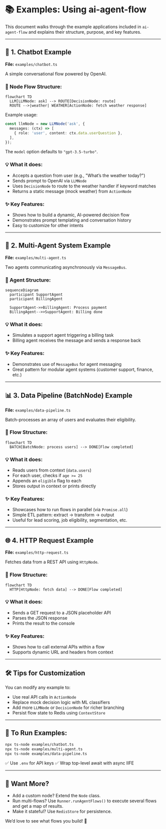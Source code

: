 # 📚 Examples: Using ai-agent-flow

This document walks through the example applications included in `ai-agent-flow` and explains their structure, purpose, and key features.

---

## 🤖 1. Chatbot Example

**File:** `examples/chatbot.ts`

A simple conversational flow powered by OpenAI.

### 🧱 Node Flow Structure:

```mermaid
flowchart TD
  LLM[LLMNode: ask] --> ROUTE[DecisionNode: route]
  ROUTE -->|weather| WEATHER[ActionNode: fetch weather response]
```

Example usage:

```typescript
const llmNode = new LLMNode('ask', {
  messages: (ctx) => [
    { role: 'user', content: ctx.data.userQuestion },
  ],
});
```

The `model` option defaults to `"gpt-3.5-turbo"`.

### 💡 What it does:

- Accepts a question from user (e.g., "What’s the weather today?")
- Sends prompt to OpenAI via `LLMNode`
- Uses `DecisionNode` to route to the weather handler if keyword matches
- Returns a static message (mock weather) from `ActionNode`

### ✨ Key Features:

- Shows how to build a dynamic, AI-powered decision flow
- Demonstrates prompt templating and conversation history
- Easy to customize for other intents

---

## 🤝 2. Multi-Agent System Example

**File:** `examples/multi-agent.ts`

Two agents communicating asynchronously via `MessageBus`.

### 🧱 Agent Structure:

```mermaid
sequenceDiagram
  participant SupportAgent
  participant BillingAgent

  SupportAgent->>BillingAgent: Process payment
  BillingAgent-->>SupportAgent: Billing done
```

### 💡 What it does:

- Simulates a support agent triggering a billing task
- Billing agent receives the message and sends a response back

### ✨ Key Features:

- Demonstrates use of `MessageBus` for agent messaging
- Great pattern for modular agent systems (customer support, finance, etc.)

---

## 📊 3. Data Pipeline (BatchNode) Example

**File:** `examples/data-pipeline.ts`

Batch-processes an array of users and evaluates their eligibility.

### 🧱 Flow Structure:

```mermaid
flowchart TD
  BATCH[BatchNode: process users] --> DONE[Flow completed]
```

### 💡 What it does:

- Reads users from context (`data.users`)
- For each user, checks if `age >= 25`
- Appends an `eligible` flag to each
- Stores output in context or prints directly

### ✨ Key Features:

- Showcases how to run flows in parallel (via `Promise.all`)
- Simple ETL pattern: extract → transform → output
- Useful for lead scoring, job eligibility, segmentation, etc.

---

## 🌐 4. HTTP Request Example

**File:** `examples/http-request.ts`

Fetches data from a REST API using `HttpNode`.

### 🧱 Flow Structure:

```mermaid
flowchart TD
  HTTP[HttpNode: fetch data] --> DONE[Flow completed]
```

### 💡 What it does:

- Sends a GET request to a JSON placeholder API
- Parses the JSON response
- Prints the result to the console

### ✨ Key Features:

- Shows how to call external APIs within a flow
- Supports dynamic URL and headers from context

---

## 🛠 Tips for Customization

You can modify any example to:

- Use real API calls in `ActionNode`
- Replace mock decision logic with ML classifiers
- Add more `LLMNode` or `DecisionNode` for richer branching
- Persist flow state to Redis using `ContextStore`

---

## 📁 To Run Examples:

```bash
npx ts-node examples/chatbot.ts
npx ts-node examples/multi-agent.ts
npx ts-node examples/data-pipeline.ts
```

✅ Use `.env` for API keys
✅ Wrap top-level await with async IIFE

---

## 🔗 Want More?

- Add a custom node? Extend the `Node` class.
 - Run multi-flows? Use `Runner.runAgentFlows()` to execute several flows and get a map of results.
- Make it stateful? Use `RedisStore` for persistence.

We’d love to see what flows you build! 🚀
